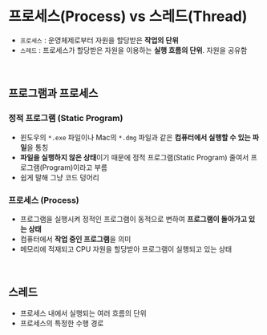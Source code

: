 # 프로세스(Process) vs 스레드(Thread)

- `프로세스` : 운영체제로부터 자원을 할당받은 **작업의 단위**
- `스레드` : 프로세스가 할당받은 자원을 이용하는 **실행 흐름의 단위**. 자원을 공유함

<br/>

## 프로그램과 프로세스

### 정적 프로그램 (Static Program)

- 윈도우의 `*.exe` 파일이나 Mac의 `*.dmg` 파일과 같은 **컴퓨터에서 실행할 수 있는 파일**을 통칭
- **파일을 실행하지 않은 상태**이기 때문에 정적 프로그램(Static Program) 줄여서 프로그램(Program)이라고 부름
- 쉽게 말해 그냥 코드 덩어리

### 프로세스 (Process)

- 프로그램을 실행시켜 정적인 프로그램이 동적으로 변하여 **프로그램이 돌아가고 있는 상태**
- 컴퓨터에서 **작업 중인 프로그램**을 의미
- 메모리에 적재되고 CPU 자원을 할당받아 프로그램이 실행되고 있는 상태

<br/>

## 스레드

- 프로세스 내에서 실행되는 여러 흐름의 단위
- 프로세스의 특정한 수행 경로
